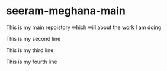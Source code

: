 # seeram-meghana-main
This is my main repoistory which will about the work I am doing

This is my second line

This is my third line

This is my fourth line

